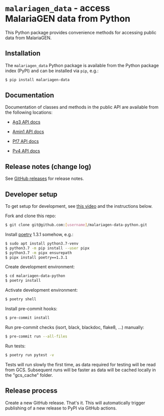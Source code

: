 # `malariagen_data` - access MalariaGEN data from Python

This Python package provides convenience methods for accessing public
data from MalariaGEN.


## Installation

The `malariagen_data` Python package is available from the Python
package index (PyPI) and can be installed via `pip`, e.g.:

```bash
$ pip install malariagen-data
```


## Documentation

Documentation of classes and methods in the public API are available
from the following locations:

* [Ag3 API
  docs](https://malariagen.github.io/vector-data/ag3/api.html)

* [Amin1 API
  docs](https://malariagen.github.io/vector-data/amin1/api.html)

* [Pf7 API
  docs](https://malariagen.github.io/parasite-data/pf7/api.html)

* [Pv4 API
  docs](https://malariagen.github.io/parasite-data/pv4/api.html)


## Release notes (change log)

See [GitHub releases](https://github.com/malariagen/malariagen-data-python/releases)
for release notes.


## Developer setup

To get setup for development, see [this
video](https://youtu.be/QniQi-Hoo9A) and the instructions below.

Fork and clone this repo:

```bash
$ git clone git@github.com:[username]/malariagen-data-python.git
```

Install [poetry](https://python-poetry.org/docs/#installation) 1.3.1 somehow, e.g.:

```bash
$ sudo apt install python3.7-venv
$ python3.7 -m pip install --user pipx
$ python3.7 -m pipx ensurepath
$ pipx install poetry==1.3.1
```

Create development environment:

```bash
$ cd malariagen-data-python
$ poetry install
```

Activate development environment:

```bash
$ poetry shell
```

Install pre-commit hooks:

```bash
$ pre-commit install
```

Run pre-commit checks (isort, black, blackdoc, flake8, ...) manually:

```bash
$ pre-commit run --all-files
```

Run tests:

```bash
$ poetry run pytest -v
```

Tests will run slowly the first time, as data required for testing
will be read from GCS. Subsequent runs will be faster as data will be
cached locally in the "gcs_cache" folder.


## Release process

Create a new GitHub release. That's it. This will automatically
trigger publishing of a new release to PyPI via GitHub actions.
